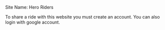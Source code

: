Site Name: Hero Riders

To share a ride with this website you must create an account.
You can also login with google account.

